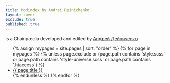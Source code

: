 ```yaml
---
title: Modindex by Andrei Deinichenko
layout: cover
exclude: true
published: true
---
```


is a Chainpædia developed and edited by [Андрей Дейниченко](mailto:indexmod@ya.ru)


<ul>
  {% assign mypages = site.pages | sort: "order" %}
  {% for page in mypages %}
    {% unless page.exclude or (page.path contains 'style.scss' or page.path contains 'style-universe.scss' or page.path contains '.htaccess') %}
      <li class="intro">
        <a href="{{ page.url | absolute_url }}">{{ page.title }}</a>
      </li>
    {% endunless %}
  {% endfor %}
</ul>
